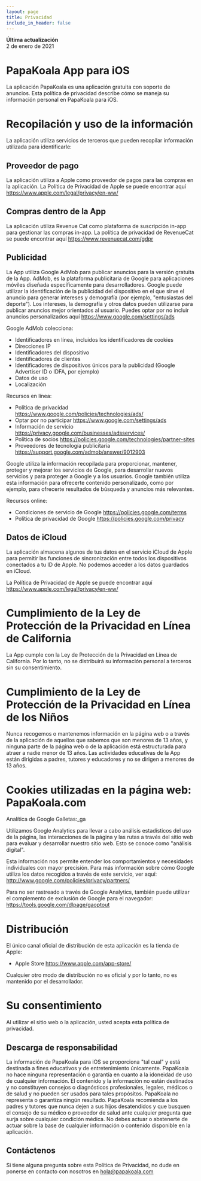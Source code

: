 ```yaml
---
layout: page
title: Privacidad
include_in_header: false
---
```


**Última actualización**  
2 de enero de 2021

# PapaKoala App para iOS
La aplicación PapaKoala es una aplicación gratuita con soporte de anuncios. Esta política de privacidad describe cómo se maneja su información personal en PapaKoala para iOS.

# Recopilación y uso de la información

La aplicación utiliza servicios de terceros que pueden recopilar información utilizada para identificarle:

## Proveedor de pago

La aplicación utiliza a Apple como proveedor de pagos para las compras en la aplicación.
La Política de Privacidad de Apple se puede encontrar aquí https://www.apple.com/legal/privacy/en-ww/

## Compras dentro de la App 

La aplicación utiliza Revenue Cat como plataforma de suscripción in-app para gestionar las compras in-app. 
La política de privacidad de RevenueCat se puede encontrar aquí https://www.revenuecat.com/gdpr 

## Publicidad
La App utiliza Google AdMob para publicar anuncios para la versión gratuita de la App. AdMob, es la plataforma publicitaria de Google para aplicaciones móviles diseñada específicamente para desarrolladores.  Google puede utilizar la identificación de la publicidad del dispositivo en el que sirve el anuncio para generar intereses y demografía (por ejemplo, "entusiastas del deporte"). Los intereses, la demografía y otros datos pueden utilizarse para publicar anuncios mejor orientados al usuario. Puedes optar por no incluir anuncios personalizados aquí https://www.google.com/settings/ads  

Google AdMob colecciona: 

* Identificadores en línea, incluidos los identificadores de cookies
* Direcciones IP
* Identificadores del dispositivo
* Identificadores de clientes 
* Identificadores de dispositivos únicos para la publicidad (Google Advertiser ID o IDFA, por ejemplo)
* Datos de uso
* Localización

Recursos en línea:
* Política de privacidad https://www.google.com/policies/technologies/ads/
* Optar por no participar https://www.google.com/settings/ads 
* Información de servicio https://privacy.google.com/businesses/adsservices/
* Política de socios https://policies.google.com/technologies/partner-sites
* Proveedores de tecnología publicitaria https://support.google.com/admob/answer/9012903

Google utiliza la información recopilada para proporcionar, mantener, proteger y mejorar los servicios de Google, para desarrollar nuevos servicios y para proteger a Google y a los usuarios. Google también utiliza esta información para ofrecerte contenido personalizado, como por ejemplo, para ofrecerte resultados de búsqueda y anuncios más relevantes.

Recursos online:
* Condiciones de servicio de Google https://policies.google.com/terms
* Política de privacidad de Google https://policies.google.com/privacy


## Datos de iCloud 
La aplicación almacena algunos de tus datos en el servicio iCloud de Apple para permitir las funciones de sincronización entre todos los dispositivos conectados a tu ID de Apple. No podemos acceder a los datos guardados en iCloud. 

La Política de Privacidad de Apple se puede encontrar aquí https://www.apple.com/legal/privacy/en-ww/

# Cumplimiento de la Ley de Protección de la Privacidad en Línea de California
La App cumple con la Ley de Protección de la Privacidad en Línea de California. Por lo tanto, no se distribuirá su información personal a terceros sin su consentimiento.

# Cumplimiento de la Ley de Protección de la Privacidad en Línea de los Niños
Nunca recogemos o mantenemos información en la página web o a través de la aplicación de aquellos que sabemos que son menores de 13 años, y ninguna parte de la página web o de la aplicación está estructurada para atraer a nadie menor de 13 años. Las actividades educativas de la App están dirigidas a padres, tutores y educadores y no se dirigen a menores de 13 años. 

# Cookies utilizadas en la página web: PapaKoala.com
Analítica de Google
Galletas:_ga

Utilizamos Google Analytics para llevar a cabo análisis estadísticos del uso de la página, las interacciones de la página y las rutas a través del sitio web para evaluar y desarrollar nuestro sitio web. Esto se conoce como "análisis digital". 

Esta información nos permite entender los comportamientos y necesidades individuales con mayor precisión. Para más información sobre cómo Google utiliza los datos recogidos a través de este servicio, ver aquí: http://www.google.com/policies/privacy/partners/

Para no ser rastreado a través de Google Analytics, también puede utilizar el complemento de exclusión de Google para el navegador: https://tools.google.com/dlpage/gaoptout


# Distribución

El único canal oficial de distribución de esta aplicación es la tienda de Apple:
* Apple Store https://www.apple.com/app-store/

Cualquier otro modo de distribución no es oficial y por lo tanto, no es mantenido por el desarrollador.

# Su consentimiento
Al utilizar el sitio web o la aplicación, usted acepta esta política de privacidad.

## Descarga de responsabilidad
La información de PapaKoala para iOS se proporciona "tal cual" y está destinada a fines educativos y de entretenimiento únicamente. PapaKoala no hace ninguna representación o garantía en cuanto a la idoneidad de uso de cualquier información. El contenido y la información no están destinados y no constituyen consejos o diagnósticos profesionales, legales, médicos o de salud y no pueden ser usados para tales propósitos. PapaKoala no representa o garantiza ningún resultado. PapaKoala recomienda a los padres y tutores que nunca dejen a sus hijos desatendidos y que busquen el consejo de su médico o proveedor de salud ante cualquier pregunta que surja sobre cualquier condición médica. No debes actuar o abstenerte de actuar sobre la base de cualquier información o contenido disponible en la aplicación.

## Contáctenos
Si tiene alguna pregunta sobre esta Política de Privacidad, no dude en ponerse en contacto con nosotros en hola@papakoala.com
